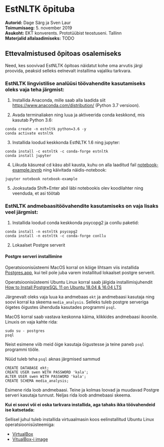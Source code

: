 # EstNLTK õpituba

**Autorid:** Dage Särg ja Sven Laur <br> 
**Toimumisaeg:** 5. november 2019 <br>
**Asukoht:** EKT konverents. Prototüübist teostuseni. Tallinn <br>
**Materjalid allalaadimiseks:** TODO

## Ettevalmistused õpitoas osalemiseks

Need, kes soovivad EstNLTK õpitoas näidatut kohe oma arvutis järgi proovida, peaksid selleks eelnevalt installima vajaliku tarkvara. 

### EstNLTK lingvistilise analüüsi töövahendite kasutamiseks oleks vaja teha järgmist:

1) Installida Anaconda, mille saab alla laadida siit https://www.anaconda.com/distribution/ (Python 3.7 versioon).

2) Avada terminaliaken ning luua ja aktiveerida conda keskkond, mis kasutab Python 3.6:

```
conda create -n estnltk python=3.6 -y
conda activate estnltk
```

3) Installida loodud keskkonda EstNLTK 1.6 ning jupyter:

```
conda install -c estnltk -c conda-forge estnltk
conda install jupyter
```

4) Liikuda käsureal cd käsu abil kausta, kuhu on alla laaditud fail [notebook-example.ipynb](https://drive.google.com/file/d/12pdLl8J0KxoUJ6Mj-75-kpOzzUTSg-Ms/view?usp=sharing) ning käivitada näidis-notebook:

```
jupyter notebook notebook-example
```

5) Jooksutada Shift+Enter abil läbi notebookis olev koodilahter ning veenduda, et asi töötab


### EstNLTK andmebaasitöövahendite kasutamiseks on vaja lisaks veel järgmist:

1) Installida loodud conda keskkonda psycopg2 ja conllu paketid:

```
conda install -n estnltk psycopg2 
conda install -n estnltk -c conda-forge conllu 
```

2) Lokaalset Postgre serverit  

#### Postgre serveri installimine

Operatsioonisüsteemi MacOS korral on kõige lihtsam viis installida [Postgres.app](https://postgresapp.com), kui teil pole juba varem installitud lokaalset postgre serverit. 

Operatsioonisüsteemi Ubuntu Linux korral saab jälgida installimisjuhendit [How to Install PostgreSQL 11 on Ubuntu 18.04 & 16.04 LTS](https://tecadmin.net/install-postgresql-server-on-ubuntu/) 

Järgnevalt oleks vaja luua ka andmebaas `ekt` ja andmebaasi kasutaja ning soovi korral ka skeema `media_analysis`. Selleks tuleb postgre serveriga õigetes õigustes ühenduda kasutades programmi `psql`.

MacOS korral saab vastava keskonna käima, klikkides andmebaasi ikoonile. Linuxis on vaja kahte rida:

```
sudo su - postgres
psql
```

Neist esimene viib meid õige kasutaja õigustesse ja teine paneb `psql` programmi tööle. 

Nüüd tuleb teha `psql` aknas järgmised sammud

```
CREATE DATABASE ekt;
CREATE USER swen WITH PASSWORD 'kala';
ALTER USER swen WITH PASSWORD 'kala'; 
CREATE SCHEMA media_analysis;
```

Esimene rida loob andmebaasi. Teine ja kolmas loovad ja muudavad Postgre serveri kasutaja tunnust. Neljas rida loob andmebaasi skeema.


**Kui ei soovi või ei oska tarkvara installida, aga tahaks ikka töövahendeid ise katsetada:**

Sellisel juhul tuleb installida virtuaalmasin koos eelinstallitud  Ubuntu Linux operatsioonisüsteemiga:

* [VirtualBox](https://www.virtualbox.org/wiki/Downloads)
* [VitualBox-i image](https://drive.google.com/open?id=1R8Cb2aIyMiD6KhvPyenR-yDYyyavxAnq)
   

